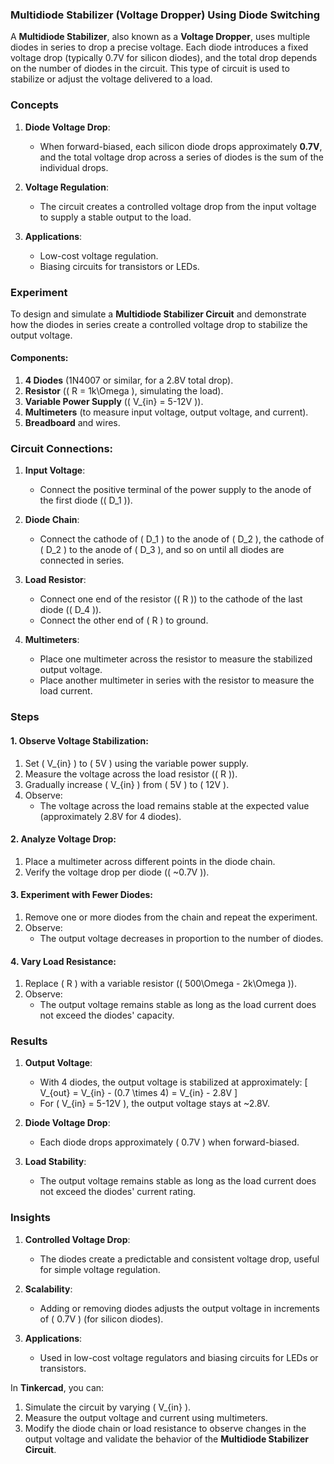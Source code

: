 ### **Multidiode Stabilizer (Voltage Dropper) Using Diode Switching**

A **Multidiode Stabilizer**, also known as a **Voltage Dropper**, uses multiple diodes in series to drop a precise voltage. Each diode introduces a fixed voltage drop (typically 0.7V for silicon diodes), and the total drop depends on the number of diodes in the circuit. This type of circuit is used to stabilize or adjust the voltage delivered to a load.

### Concepts

1. **Diode Voltage Drop**:
   - When forward-biased, each silicon diode drops approximately **0.7V**, and the total voltage drop across a series of diodes is the sum of the individual drops.

2. **Voltage Regulation**:
   - The circuit creates a controlled voltage drop from the input voltage to supply a stable output to the load.

3. **Applications**:
   - Low-cost voltage regulation.
   - Biasing circuits for transistors or LEDs.

### Experiment

To design and simulate a **Multidiode Stabilizer Circuit** and demonstrate how the diodes in series create a controlled voltage drop to stabilize the output voltage.

#### **Components**:
1. **4 Diodes** (1N4007 or similar, for a 2.8V total drop).
2. **Resistor** (\( R = 1k\Omega \), simulating the load).
3. **Variable Power Supply** (\( V_{in} = 5-12V \)).
4. **Multimeters** (to measure input voltage, output voltage, and current).
5. **Breadboard** and wires.

### **Circuit Connections**:

1. **Input Voltage**:
   - Connect the positive terminal of the power supply to the anode of the first diode (\( D_1 \)).

2. **Diode Chain**:
   - Connect the cathode of \( D_1 \) to the anode of \( D_2 \), the cathode of \( D_2 \) to the anode of \( D_3 \), and so on until all diodes are connected in series.

3. **Load Resistor**:
   - Connect one end of the resistor (\( R \)) to the cathode of the last diode (\( D_4 \)).
   - Connect the other end of \( R \) to ground.

4. **Multimeters**:
   - Place one multimeter across the resistor to measure the stabilized output voltage.
   - Place another multimeter in series with the resistor to measure the load current.

### Steps

#### **1. Observe Voltage Stabilization**:
1. Set \( V_{in} \) to \( 5V \) using the variable power supply.
2. Measure the voltage across the load resistor (\( R \)).
3. Gradually increase \( V_{in} \) from \( 5V \) to \( 12V \).
4. Observe:
   - The voltage across the load remains stable at the expected value (approximately 2.8V for 4 diodes).

#### **2. Analyze Voltage Drop**:
1. Place a multimeter across different points in the diode chain.
2. Verify the voltage drop per diode (\( ~0.7V \)).

#### **3. Experiment with Fewer Diodes**:
1. Remove one or more diodes from the chain and repeat the experiment.
2. Observe:
   - The output voltage decreases in proportion to the number of diodes.

#### **4. Vary Load Resistance**:
1. Replace \( R \) with a variable resistor (\( 500\Omega - 2k\Omega \)).
2. Observe:
   - The output voltage remains stable as long as the load current does not exceed the diodes' capacity.

### Results

1. **Output Voltage**:
   - With 4 diodes, the output voltage is stabilized at approximately:
     \[
     V_{out} = V_{in} - (0.7 \times 4) = V_{in} - 2.8V
     \]
   - For \( V_{in} = 5-12V \), the output voltage stays at ~2.8V.

2. **Diode Voltage Drop**:
   - Each diode drops approximately \( 0.7V \) when forward-biased.

3. **Load Stability**:
   - The output voltage remains stable as long as the load current does not exceed the diodes' current rating.

### Insights

1. **Controlled Voltage Drop**:
   - The diodes create a predictable and consistent voltage drop, useful for simple voltage regulation.

2. **Scalability**:
   - Adding or removing diodes adjusts the output voltage in increments of \( 0.7V \) (for silicon diodes).

3. **Applications**:
   - Used in low-cost voltage regulators and biasing circuits for LEDs or transistors.

In **Tinkercad**, you can:
1. Simulate the circuit by varying \( V_{in} \).
2. Measure the output voltage and current using multimeters.
3. Modify the diode chain or load resistance to observe changes in the output voltage and validate the behavior of the **Multidiode Stabilizer Circuit**.